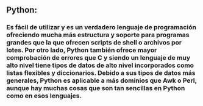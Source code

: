 ## Python: 
### Es fácil de utilizar y es un verdadero lenguaje de programación ofreciendo mucha más estructura y soporte para programas grandes que la que ofrecen scripts de shell o archivos por lotes. Por otro lado, Python también ofrece mayor comprobación de errores que C y siendo un lenguaje de muy alto nivel tiene tipos de datos de alto nivel incorporados como listas flexibles y diccionarios. Debido a sus tipos de datos más generales, Python es aplicable a más dominios que Awk o Perl, aunque hay muchas cosas que son tan sencillas en Python como en esos lenguajes.